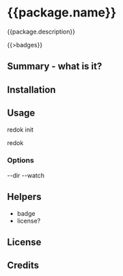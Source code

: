 {{package.name}}
====

{{package.description}}

{{>badges}}

## Summary - what is it?

## Installation

## Usage

redok init

redok

### Options

--dir
--watch

## Helpers

- badge
- license?

## License

## Credits
